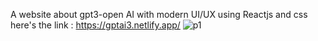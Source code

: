 A website about gpt3-open AI with modern UI/UX using Reactjs and css here's the link :
https://gptai3.netlify.app/
![p1](https://github.com/Sen-Yam/gpt3-website/assets/96739035/2fb3d423-cef7-46d1-97ab-9769913025c7)
